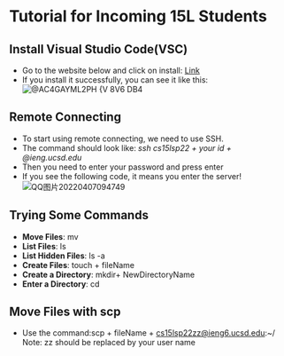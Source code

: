 # Tutorial for Incoming 15L Students
## Install Visual Studio Code(VSC)
- Go to the website below and click on install:
  [Link](https://code.visualstudio.com/)
- If you install it successfully, you can see it like this:
![@AC4GAYML2PH {V 8V6 DB4](https://user-images.githubusercontent.com/59184714/162260692-4209e540-9cae-405f-ad7c-2c735ade9729.png)
 
## Remote Connecting
- To start using remote connecting, we need to use SSH.
- The command should look like: *ssh cs15lsp22 + your id + @ieng.ucsd.edu*
- Then you need to enter your password and press enter
- If you see the following code, it means you enter the server!
![QQ图片20220407094749](https://user-images.githubusercontent.com/59184714/162255438-4284a780-28ce-4a5f-9340-bfa20657052f.png)

## Trying Some Commands
- **Move Files**: mv
- **List Files**: ls
- **List Hidden Files**: ls -a
- **Create Files**: touch + fileName
- **Create a Directory**: mkdir+ NewDirectoryName
- **Enter a Directory**: cd

## Move Files with scp
- Use the command:scp + fileName + cs15lsp22zz@ieng6.ucsd.edu:~/  Note: zz should be replaced by your user name
